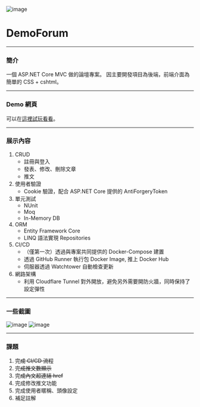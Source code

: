 ![image](https://user-images.githubusercontent.com/82561200/222894826-8f168c78-477a-428e-9af5-7076851f5ceb.png)
# DemoForum
---

### 簡介

一個 ASP.NET Core MVC 做的論壇專案。
因主要開發項目為後端，前端介面為簡單的 CSS + cshtml。

---

### Demo 網頁

可以在[這裡試玩看看](https://demo-forum.teamol-developing.net)。

---

### 展示內容

1. CRUD
    - 註冊與登入
    - 發表、修改、刪除文章
    - 推文
2. 使用者驗證
    - Cookie 驗證，配合 ASP.NET Core 提供的 AntiForgeryToken
3. 單元測試
    - NUnit
    - Moq
    - In-Memory DB
4. ORM
    - Entity Framework Core
    - LINQ 語法實現 Repositories
5. CI/CD
    - （僅第一次）透過與專案共同提供的 Docker-Compose 建置
    - 透過 GitHub Runner 執行包 Docker Image, 推上 Docker Hub
    - 伺服器透過 Watchtower 自動檢查更新
6. 網路架構
    - 利用 Cloudflare Tunnel 對外開放，避免另外需要開防火牆，同時保持了設定彈性

---

### 一些截圖
![image](https://user-images.githubusercontent.com/82561200/222894835-32222a0b-4c77-460d-b1a4-d3139ccd79d0.png)
![image](https://user-images.githubusercontent.com/82561200/222894845-e3ded71b-d14f-41f4-88f5-436859b79c78.png)

---

### 課題

1. ~~完成 CI/CD 流程~~
2. ~~完成推文數顯示~~
3. ~~完成內文超連結 href~~
4. 完成修改推文功能
5. 完成使用者暱稱、頭像設定
6. 補足註解
